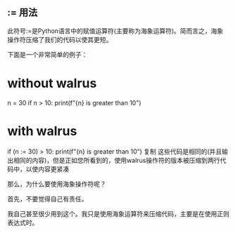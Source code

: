 


## := 用法


此符号:=是Python语言中的赋值运算符(主要称为海象运算符)。简而言之，海象操作符压缩了我们的代码以使其更短。

下面是一个非常简单的例子：

# without walrus
n = 30
if n > 10:
    print(f"{n} is greater than 10")

# with walrus
if (n := 30) > 10:
    print(f"{n} is greater than 10")
复制
这些代码是相同的(并且输出相同的内容)，但是正如您所看到的，使用walrus操作符的版本被压缩到两行代码中，以使内容更紧凑

那么，为什么要使用海象操作符呢？

首先，不要觉得自己有责任。

我自己甚至很少用到这个。我只是使用海象运算符来压缩代码，主要是在使用正则表达式时。

